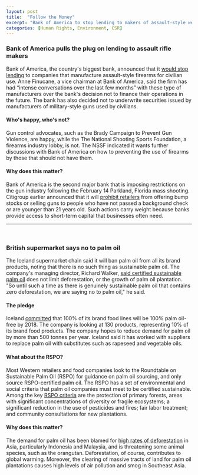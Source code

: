 ```yaml
---
layout: post
title:  "Follow the Money"
excerpt: "Bank of America to stop lending to makers of assault-style weapons. British supermarket bans palm oil in products."
categories: [Human Rights, Environment, CSR]
---
```


### Bank of America pulls the plug on lending to assault rifle makers

Bank of America, the country's biggest bank, announced that it <a href="https://www.bloomberg.com/news/articles/2018-04-10/bofa-will-no-longer-lend-to-some-gunmakers-vice-chairman-says" target="_blank">would stop lending</a> to companies that manufacture assault-style firearms for civilian use. Anne Finucane, a vice chairman at Bank of America, said the firm has had “intense conversations over the last few months” with these type of manufacturers over the bank's decision not to finance their operations in the future. The bank has also decided not to underwrite securities issued by manufacturers of military-style guns used by civilians.

#### Who's happy, who's not?

Gun control advocates, such as the Brady Campaign to Prevent Gun Violence, are happy, while the The National Shooting Sports Foundation, a firearms industry lobby, is not.  The NSSF indicated it wants further discussions with Bank of America on how to preventing the use of firearms by those that should not have them.  

#### Why does this matter?

Bank of America is the second major bank that is imposing restrictions on the gun industry following the February 14 Parkland, Florida mass shooting. Citigroup earlier announced that it will <a href="https://www.sustainabilitymatters.info/human%20rights/environment/2018/03/22/citi.html" target="_blank">prohibit retailers</a> from offering bump stocks or selling guns to people who have not passed a background check or are younger than 21 years old. Such actions carry weight because banks provide access to short-term capital that businesses often need.

* * *
<br />

### British supermarket says no to palm oil

The Iceland supermarket chain said it will ban palm oil from all its brand products, noting that there is no such thing as sustainable palm oil. The company's managing director, Richard Walker, <a href="http://www.bbc.com/news/business-43696948" target="_blank">said certified sustainable palm oil</a> does not limit deforestation, or the growth of palm oil plantation. "So until such a time as there is genuinely sustainable palm oil that contains zero deforestation, we are saying no to palm oil," he said.

#### The pledge

Iceland <a href="https://www.theguardian.com/environment/2018/apr/10/iceland-to-be-first-uk-supermarket-to-cut-palm-oil-from-own-brand-products?CMP=fb_gu" target="_blank">committed</a> that 100% of its brand food lines will be 100% palm oil-free by 2018. The company is looking at 130 products, representing 10% of its brand food products. The company hopes to reduce demand for palm oil by more than 500 tonnes per year. Iceland said it has worked with suppliers to replace palm oil with substitutes such as rapeseed and vegetable oils.

#### What about the RSPO?

Most Western retailers and food companies look to the Roundtable on Sustainable Palm Oil (RSPO) for guidance on palm oil sourcing, and only source RSPO-certified palm oil. The RSPO has a set of environmental and social criteria that palm oil companies must meet to be certified sustainable. Among the key <a href="https://rspo.org/about/sustainable-palm-oil" target="_blank">RSPO criteria</a> are the protection of primary forests, areas with significant concentrations of diversity or fragile ecosystems; a significant reduction in the use of pesticides and fires; fair labor treatment; and community consultations for new plantations.

#### Why does this matter?

The demand for palm oil has been blamed for <a href="http://www.wri.org/blog/2017/07/drivers-deforestation-indonesia-inside-and-outside-concessions-areas" target="_blank">high rates of deforestation</a> in Asia, particularly Indonesia and Malaysia, and is threatening some animal species, such as the orangutan. Deforestation, of course, contributes to global warming. Moreover, the clearing of massive tracts of land for palm oil plantations causes high levels of air pollution and smog in Southeast Asia. 
